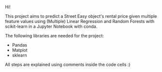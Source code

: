 Hi!

This project aims to predict a Street Easy object's rental price given multiple feature values using (Multiple) Linear Regression and Random Forests with scikit-learn in a Jupyter Notebook with conda.

The following libraries are needed for the project:
- Pandas
- Matplot
- sklearn


All steps are explained using comments inside the code cells :)
